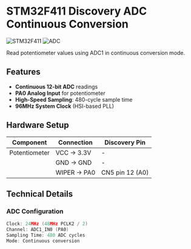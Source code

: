 # STM32F411 Discovery ADC Continuous Conversion

![STM32F411](https://img.shields.io/badge/STM32F411-Discovery-blue)
![ADC](https://img.shields.io/badge/ADC1-Continuous_Conversion-green)

Read potentiometer values using ADC1 in continuous conversion mode.

## Features
- **Continuous 12-bit ADC** readings
- **PA0 Analog Input** for potentiometer
- **High-Speed Sampling**: 480-cycle sample time
- **96MHz System Clock** (HSI-based PLL)

## Hardware Setup
| Component | Connection | Discovery Pin |
|-----------|------------|---------------|
| Potentiometer | VCC → 3.3V | - |
| | GND → GND | - |
| | WIPER → PA0 | CN5 pin 12 (A0) |

## Technical Details
### ADC Configuration 
```c
Clock: 24MHz (48MHz PCLK2 / 2)
Channel: ADC1_IN0 (PA0)
Sampling Time: 480 ADC cycles
Mode: Continuous conversion
